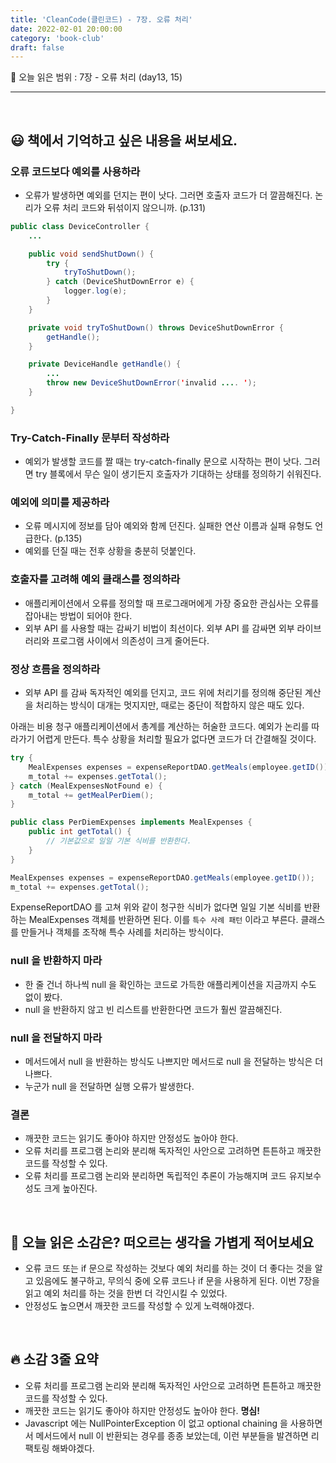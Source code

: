 ```yaml
---
title: 'CleanCode(클린코드) - 7장. 오류 처리'
date: 2022-02-01 20:00:00
category: 'book-club'
draft: false
---
```


🔖 오늘 읽은 범위 : 7장 - 오류 처리 (day13, 15)

---

<br>

## 😃 **책에서 기억하고 싶은 내용을 써보세요.**


### **오류 코드보다 예외를 사용하라**

- 오류가 발생하면 예외를 던지는 편이 낫다. 그러면 호출자 코드가 더 깔끔해진다. 논리가 오류 처리 코드와 뒤섞이지 않으니까. (p.131)

```java
public class DeviceController {
	...

	public void sendShutDown() {
		try {
			tryToShutDown();
		} catch (DeviceShutDownError e) { 
			logger.log(e);
		}
	}

	private void tryToShutDown() throws DeviceShutDownError { 
		getHandle();
	}

	private DeviceHandle getHandle() { 
		...
		throw new DeviceShutDownError('invalid .... ');
	}

}
```

### **Try-Catch-Finally 문부터 작성하라**

- 예외가 발생할 코드를 짤 때는 try-catch-finally 문으로 시작하는 편이 낫다. 그러면 try 블록에서 무슨 일이 생기든지 호출자가 기대하는 상태를 정의하기 쉬워진다.

### **예외에 의미를 제공하라**

- 오류 메시지에 정보를 담아 예외와 함께 던진다. 실패한 연산 이름과 실패 유형도 언급한다. (p.135)
- 예외를 던질 때는 전후 상황을 충분히 덧붙인다.

### **호출자를 고려해 예외 클래스를 정의하라**

- 애플리케이션에서 오류를 정의할 때 프로그래머에게 가장 중요한 관심사는 오류를 잡아내는 방법이 되어야 한다.
- 외부 API 를 사용할 때는 감싸기 비법이 최선이다. 외부 API 를 감싸면 외부 라이브러리와 프로그램 사이에서 의존성이 크게 줄어든다.

### **정상 흐름을 정의하라**

- 외부 API 를 감싸 독자적인 예외를 던지고, 코드 위에 처리기를 정의해 중단된 계산을 처리하는 방식이 대개는 멋지지만, 때로는 중단이 적합하지 않은 때도 있다.

아래는 비용 청구 애플리케이션에서 총계를 계산하는 허술한 코드다. 예외가 논리를 따라가기 어렵게 만든다. 특수 상황을 처리할 필요가 없다면 코드가 더 간결해질 것이다.

```java
try { 
	MealExpenses expenses = expenseReportDAO.getMeals(employee.getID());
	m_total += expenses.getTotal();
} catch (MealExpensesNotFound e) {
	m_total += getMealPerDiem();
}
```

```java
public class PerDiemExpenses implements MealExpenses {
	public int getTotal() { 
		// 기본값으로 일일 기본 식비를 반환한다.
	}
}

MealExpenses expenses = expenseReportDAO.getMeals(employee.getID());
m_total += expenses.getTotal();
```

ExpenseReportDAO 를 고쳐 위와 같이 청구한 식비가 없다면 일일 기본 식비를 반환하는 MealExpenses 객체를 반환하면 된다. 이를 `특수 사례 패턴` 이라고 부른다. 클래스를 만들거나 객체를 조작해 특수 사례를 처리하는 방식이다.

### **null 을 반환하지 마라**

- 한 줄 건너 하나씩 null 을 확인하는 코드로 가득한 애플리케이션을 지금까지 수도 없이 봤다.
- null 을 반환하지 않고 빈 리스트를 반환한다면 코드가 훨씬 깔끔해진다.

### **null 을 전달하지 마라**

- 메서드에서 null 을 반환하는 방식도 나쁘지만 메서드로 null 을 전달하는 방식은 더 나쁘다.
- 누군가 null 을 전달하면 실행 오류가 발생한다.

### **결론**

- 깨끗한 코드는 읽기도 좋아야 하지만 안정성도 높아야 한다.
- 오류 처리를 프로그램 논리와 분리해 독자적인 사안으로 고려하면 튼튼하고 깨끗한 코드를 작성할 수 있다.
- 오류 처리를 프로그램 논리와 분리하면 독립적인 추론이 가능해지며 코드 유지보수성도 크게 높아진다.

<br>

## 🤔 **오늘 읽은 소감은? 떠오르는 생각을 가볍게 적어보세요**


- 오류 코드 또는 if 문으로 작성하는 것보다 예외 처리를 하는 것이 더 좋다는 것을 알고 있음에도 불구하고, 무의식 중에 오류 코드나 if 문을 사용하게 된다. 이번 7장을 읽고 예외 처리를 하는 것을 한번 더 각인시킬 수 있었다.
- 안정성도 높으면서 깨끗한 코드를 작성할 수 있게 노력해야겠다.

<br>

## 🔥 **소감 3줄 요약**


- 오류 처리를 프로그램 논리와 분리해 독자적인 사안으로 고려하면 튼튼하고 깨끗한 코드를 작성할 수 있다.
- 깨끗한 코드는 읽기도 좋아야 하지만 안정성도 높아야 한다. **명심!**
- Javascript 에는 NullPointerException 이 없고 optional chaining 을 사용하면서 메서드에서 null 이 반환되는 경우를 종종 보았는데, 이런 부분들을 발견하면 리팩토링 해봐야겠다.